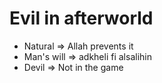 # Evil in afterworld

- Natural => Allah prevents it
- Man's will => adkheli fi alsalihin
- Devil => Not in the game
